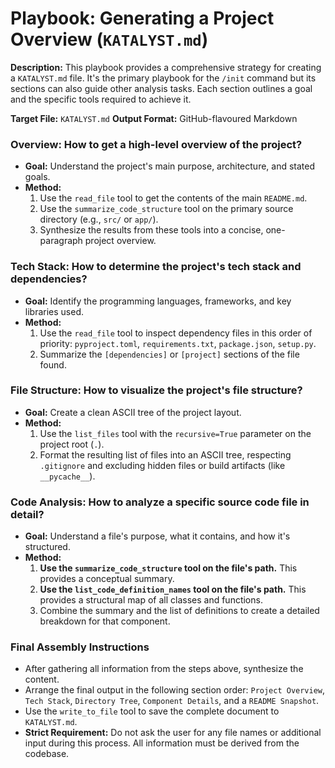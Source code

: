 # Playbook: Generating a Project Overview (`KATALYST.md`)

**Description:** This playbook provides a comprehensive strategy for creating a `KATALYST.md` file. It's the primary playbook for the `/init` command but its sections can also guide other analysis tasks. Each section outlines a goal and the specific tools required to achieve it.

**Target File:** `KATALYST.md`
**Output Format:** GitHub-flavoured Markdown

### Overview: How to get a high-level overview of the project?
- **Goal:** Understand the project's main purpose, architecture, and stated goals.
- **Method:**
  1. Use the `read_file` tool to get the contents of the main `README.md`.
  2. Use the `summarize_code_structure` tool on the primary source directory (e.g., `src/` or `app/`).
  3. Synthesize the results from these tools into a concise, one-paragraph project overview.

### Tech Stack: How to determine the project's tech stack and dependencies?
- **Goal:** Identify the programming languages, frameworks, and key libraries used.
- **Method:**
  1. Use the `read_file` tool to inspect dependency files in this order of priority: `pyproject.toml`, `requirements.txt`, `package.json`, `setup.py`.
  2. Summarize the `[dependencies]` or `[project]` sections of the file found.

### File Structure: How to visualize the project's file structure?
- **Goal:** Create a clean ASCII tree of the project layout.
- **Method:**
  1. Use the `list_files` tool with the `recursive=True` parameter on the project root (`.`).
  2. Format the resulting list of files into an ASCII tree, respecting `.gitignore` and excluding hidden files or build artifacts (like `__pycache__`).

### Code Analysis: How to analyze a specific source code file in detail?
- **Goal:** Understand a file's purpose, what it contains, and how it's structured.
- **Method:**
  1. **Use the `summarize_code_structure` tool on the file's path.** This provides a conceptual summary.
  2. **Use the `list_code_definition_names` tool on the file's path.** This provides a structural map of all classes and functions.
  3. Combine the summary and the list of definitions to create a detailed breakdown for that component.

### Final Assembly Instructions
- After gathering all information from the steps above, synthesize the content.
- Arrange the final output in the following section order: `Project Overview`, `Tech Stack`, `Directory Tree`, `Component Details`, and a `README Snapshot`.
- Use the `write_to_file` tool to save the complete document to `KATALYST.md`.
- **Strict Requirement:** Do not ask the user for any file names or additional input during this process. All information must be derived from the codebase.